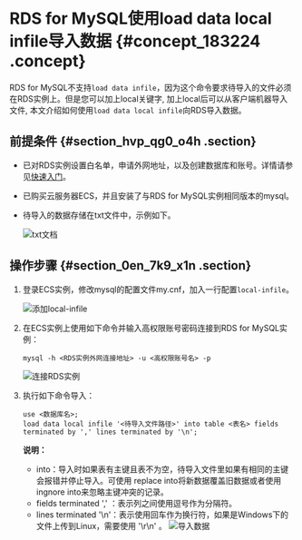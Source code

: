 # RDS for MySQL使用load data local infile导入数据 {#concept_183224 .concept}

RDS for MySQL不支持`load data infile`，因为这个命令要求待导入的文件必须在RDS实例上。但是您可以加上local关键字, 加上local后可以从客户端机器导入文件, 本文介绍如何使用`load data local infile`向RDS导入数据。

## 前提条件 {#section_hvp_qg0_o4h .section}

-   已对RDS实例设置白名单，申请外网地址，以及创建数据库和账号。详情请参见[快速入门](../../../../../cn.zh-CN/用户指南/快速入门.md#)。
-   已购买云服务器ECS，并且安装了与RDS for MySQL实例相同版本的mysql。
-   待导入的数据存储在txt文件中，示例如下。

    ![txt文档](http://static-aliyun-doc.oss-cn-hangzhou.aliyuncs.com/assets/img/8298/155505027844294_zh-CN.png)


## 操作步骤 {#section_0en_7k9_x1n .section}

1.  登录ECS实例，修改mysql的配置文件my.cnf，加入一行配置`local-infile`。

    ![添加local-infile](http://static-aliyun-doc.oss-cn-hangzhou.aliyuncs.com/assets/img/8298/155505027844295_zh-CN.png)

2.  在ECS实例上使用如下命令并输入高权限账号密码连接到RDS for MySQL实例：

    ``` {#codeblock_lii_f3q_0jk}
    mysql -h <RDS实例外网连接地址> -u <高权限账号名> -p
    ```

    ![连接RDS实例](http://static-aliyun-doc.oss-cn-hangzhou.aliyuncs.com/assets/img/8298/155505027844296_zh-CN.png)

3.  执行如下命令导入：

    ``` {#codeblock_4jw_1sj_c3m}
    use <数据库名>;
    load data local infile '<待导入文件路径>' into table <表名> fields terminated by ',' lines terminated by '\n';
    ```

    **说明：** 

    -   into：导入时如果表有主键且表不为空，待导入文件里如果有相同的主键会报错并停止导入。可使用 replace into将新数据覆盖旧数据或者使用ingnore into来忽略主键冲突的记录。
    -   fields terminated ',' ：表示列之间使用逗号作为分隔符。
    -   lines terminated '\\n'：表示使用回车作为换行符，如果是Windows下的文件上传到Linux，需要使用 '\\r\\n' 。
    ![导入数据](http://static-aliyun-doc.oss-cn-hangzhou.aliyuncs.com/assets/img/8298/155505027844299_zh-CN.png)


